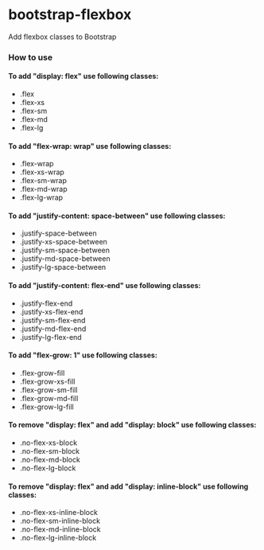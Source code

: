 # bootstrap-flexbox
Add flexbox classes to Bootstrap

### How to use
#### To add "display: flex" use following classes:
* .flex
* .flex-xs
* .flex-sm
* .flex-md
* .flex-lg

#### To add "flex-wrap: wrap" use following classes:
* .flex-wrap
* .flex-xs-wrap
* .flex-sm-wrap
* .flex-md-wrap
* .flex-lg-wrap

#### To add "justify-content: space-between" use following classes:
* .justify-space-between
* .justify-xs-space-between
* .justify-sm-space-between
* .justify-md-space-between
* .justify-lg-space-between

#### To add "justify-content: flex-end" use following classes:
* .justify-flex-end
* .justify-xs-flex-end
* .justify-sm-flex-end
* .justify-md-flex-end
* .justify-lg-flex-end

#### To add "flex-grow: 1" use following classes:
* .flex-grow-fill
* .flex-grow-xs-fill
* .flex-grow-sm-fill
* .flex-grow-md-fill
* .flex-grow-lg-fill

#### To remove "display: flex" and add "display: block" use following classes:
* .no-flex-xs-block
* .no-flex-sm-block
* .no-flex-md-block
* .no-flex-lg-block

#### To remove "display: flex" and add "display: inline-block" use following classes:
* .no-flex-xs-inline-block
* .no-flex-sm-inline-block
* .no-flex-md-inline-block
* .no-flex-lg-inline-block

